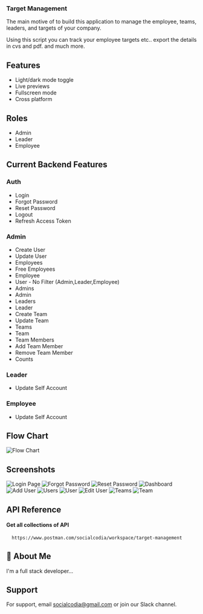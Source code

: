 


### Target Management

The main motive of to build this application to manage the employee, teams, leaders, and targets of your company.

Using this script you can track your employee targets etc.. export the details in cvs and pdf. and much more.


## Features

- Light/dark mode toggle
- Live previews
- Fullscreen mode
- Cross platform

## Roles
- Admin
- Leader
- Employee

## Current Backend Features
### Auth
- Login
- Forgot Password
- Reset Password
- Logout
- Refresh Access Token
### Admin
- Create User
- Update User
- Employees
- Free Employees
- Employee
- User - No Filter (Admin,Leader,Employee)
- Admins
- Admin
- Leaders
- Leader
- Create Team
- Update Team
- Teams
- Team
- Team Members
- Add Team Member
- Remove Team Member
- Counts

### Leader
- Update Self Account
### Employee
- Update Self Account

## Flow Chart

![Flow Chart](https://i.imgur.com/mFeSGwq.png "Flow Chart")

## Screenshots

![Login Page](https://i.imgur.com/XRUQxXd.png "Login Page")
![Forgot Password](https://i.imgur.com/CfuUeoS.png "Forgot Password ")
![Reset Password](https://i.imgur.com/JoYDkHO.png "Reset Passwrod")
![Dashboard](https://i.imgur.com/y0o324V.png "Dashboard")
![Add User](https://i.imgur.com/WIoZGWp.png "Add User")
![Users](https://i.imgur.com/3XB0gCH.png "Users")
![User](https://i.imgur.com/lg7AlAy.png "User")
![Edit User](https://i.imgur.com/g6wKmO6.png "Edit User")
![Teams](https://i.imgur.com/RRyCJyk.png "Teams")
![Team](https://i.imgur.com/Qsps5zY.png "Team")

## API Reference

#### Get all collections of API

```http
  https://www.postman.com/socialcodia/workspace/target-management
```


## 🚀 About Me
I'm a full stack developer...

## Support

For support, email socialcodia@gmail.com or join our Slack channel.

